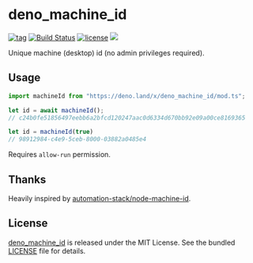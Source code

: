 # deno_machine_id

[![tag](https://img.shields.io/github/release/justjavac/deno_machine_id)](https://github.com/justjavac/deno_machine_id/releases)
[![Build Status](https://github.com/justjavac/deno_machine_id/workflows/ci/badge.svg?branch=master)](https://github.com/justjavac/deno_machine_id/actions)
[![license](https://img.shields.io/github/license/justjavac/deno_machine_id)](https://github.com/justjavac/deno_machine_id/blob/master/LICENSE)
[![](https://img.shields.io/badge/deno-v1.3-green.svg)](https://github.com/denoland/deno)

Unique machine (desktop) id (no admin privileges required).

## Usage

```ts
import machineId from "https://deno.land/x/deno_machine_id/mod.ts";

let id = await machineId();
// c24b0fe51856497eebb6a2bfcd120247aac0d6334d670bb92e09a00ce8169365

let id = machineId(true)
// 98912984-c4e9-5ceb-8000-03882a0485e4
```

Requires `allow-run` permission.

## Thanks

Heavily inspired by [automation-stack/node-machine-id](https://github.com/automation-stack/node-machine-id).

## License

[deno_machine_id](https://github.com/justjavac/deno_machine_id) is released under the MIT License. See the bundled [LICENSE](./LICENSE) file for details.
